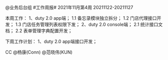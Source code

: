 @业务后台组 #工作周报#
2021年11月第4周 20211122-20211127

本周工作：
1、duty 2.0 app端；
1.1 备忘录模块独立拆分；
1.2 门店代理接口开发；
1.3 门店任务管理列表权限下发；
2、duty 2.0 console端；
2.1 统计接口文档；
2.2 表单管理字典配置开发；

下周工作计划：
1、duty 2.0 app端接口开发；

CC @杨康(Conn) @范晓伟(KUN)
